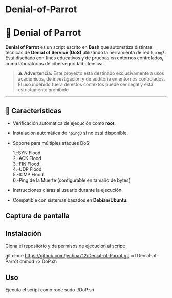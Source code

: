 # Denial-of-Parrot
# 🦜 Denial of Parrot

**Denial of Parrot** es un script escrito en **Bash** que automatiza distintas técnicas de **Denial of Service (DoS)** utilizando la herramienta de red `hping3`. Está diseñado con fines educativos y de pruebas en entornos controlados, como laboratorios de ciberseguridad ofensiva.

> ⚠️ **Advertencia:** Este proyecto está destinado exclusivamente a usos académicos, de investigación y de auditoría en entornos controlados. El uso indebido fuera de estos contextos puede ser ilegal y está estrictamente prohibido.

---

## 📌 Características

- Verificación automática de ejecución como **root**.
- Instalación automática de `hping3` si no está disponible.
- Soporte para múltiples ataques DoS:

  1.-SYN Flood  
  2.-ACK Flood  
  3.-FIN Flood  
  4.-UDP Flood  
  5.-ICMP Flood  
  6.-Ping de la Muerte (configurable en tamaño de bytes)

- Instrucciones claras al usuario durante la ejecución.
- Compatible con sistemas basados en **Debian/Ubuntu**.



## Captura de pantalla

## Instalación
Clona el repositorio y da permisos de ejecución al script:

git clone https://github.com/jechua712/Denial-of-Parrot.git
cd Denial-of-Parrot
chmod +x DoP.sh

## Uso 
Ejecuta el script como root:
sudo ./DoP.sh



